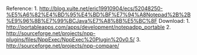 Reference:
	1.	http://blog.xuite.net/eric19910904/ecs/52048250-%E5%A6%82%E4%BD%95%E4%BD%BF%E7%94%A8Notepad%2B%2B%E9%96%8B%E7%99%BCJava%E7%A8%8B%E5%BC%8F
Download:
	1.	http://portableapps.com/apps/development/notepadpp_portable
	2.	http://sourceforge.net/projects/npp-plugins/files/NppExec/NppExec%20Plugin%20v0.5/
	3.	http://sourceforge.net/projects/npp-compare/
